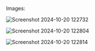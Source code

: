 Images:

![Screenshot 2024-10-20 122732](https://github.com/user-attachments/assets/cb38372b-2e4d-4eaf-a6f2-e902c3db8ac7)

![Screenshot 2024-10-20 122804](https://github.com/user-attachments/assets/82fbfcd0-c661-4445-9bcb-dc37a9ff8bb5)

![Screenshot 2024-10-20 122814](https://github.com/user-attachments/assets/490afb5f-ee88-4ec2-a10c-211f6b46c21d)
